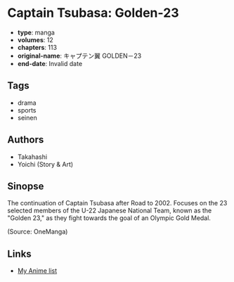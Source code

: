 # Captain Tsubasa: Golden-23

-   **type**: manga
-   **volumes**: 12
-   **chapters**: 113
-   **original-name**: キャプテン翼 GOLDEN－23
-   **end-date**: Invalid date

## Tags

-   drama
-   sports
-   seinen

## Authors

-   Takahashi
-   Yoichi (Story & Art)

## Sinopse

The continuation of Captain Tsubasa after Road to 2002. Focuses on the 23 selected members of the U-22 Japanese National Team, known as the "Golden 23," as they fight towards the goal of an Olympic Gold Medal.

(Source: OneManga)

## Links

-   [My Anime list](https://myanimelist.net/manga/1792/Captain_Tsubasa__Golden-23)
